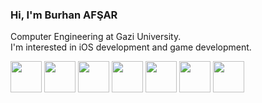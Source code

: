 ### Hi, I'm Burhan AFŞAR

<p>Computer Engineering at Gazi University.</br>
I'm interested in iOS development and game development.
</p>

<p align="left">
  <img src="https://skillicons.dev/icons?i=swift" width="50"/>
  <img src="https://skillicons.dev/icons?i=unity" width="50"/>
  <img src="https://skillicons.dev/icons?i=blender" width="50"/>
  <img src="https://www.adobe.com/content/dam/cc/icons/pt_appicon_256.svg" width="50"/>
  <img src="https://www.adobe.com/content/dam/acom/one-console/icons_rebrand/ps_appicon.svg" width="50"/>
  <img src="https://skillicons.dev/icons?i=cs" width="50"/>
  <img src="https://skillicons.dev/icons?i=python" width="50"/>
</p>
